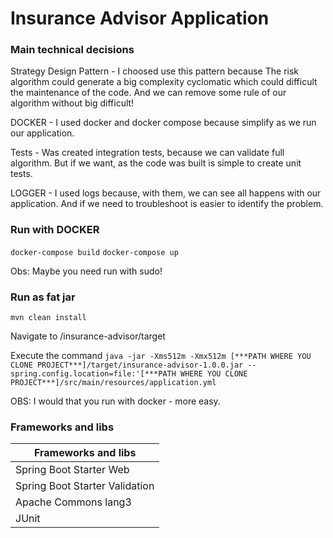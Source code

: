 # Insurance Advisor Application

### Main technical decisions

Strategy Design Pattern - I choosed use this pattern because The risk algorithm could generate a big 
complexity cyclomatic which could difficult the maintenance of the code. And we can remove some rule of our algorithm
without big difficult!

DOCKER - I used docker and docker compose because simplify as we run our application.

Tests - Was created integration tests, because we can validate full algorithm. But if we want, as the code was built
is simple to create unit tests.

LOGGER - I used logs because, with them, we can see all happens with our application. And if we need to troubleshoot is
easier to identify the problem.

### Run with DOCKER

`docker-compose build`
`docker-compose up`

Obs: Maybe you need run with sudo!

### Run as fat jar

`mvn clean install`

Navigate to /insurance-advisor/target

Execute the command `java -jar -Xms512m -Xmx512m [***PATH WHERE YOU CLONE PROJECT***]/target/insurance-advisor-1.0.0.jar --spring.config.location=file:'[***PATH WHERE YOU CLONE PROJECT***]/src/main/resources/application.yml`

OBS: I would that you run with docker - more easy.

### Frameworks and libs

| Frameworks and libs |
| ------ |
| Spring Boot Starter Web |
| Spring Boot Starter Validation |
| Apache Commons lang3 |
| JUnit |